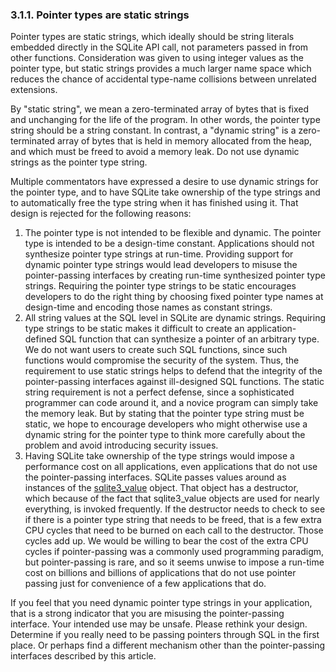 ### 3\.1\.1\. Pointer types are static strings



Pointer types are static strings, which ideally should be string literals
embedded directly in the SQLite API call, not parameters passed in from
other functions. Consideration was given to using integer values as
the pointer type, but static strings provides a much larger name space
which reduces the chance of accidental type\-name collisions between
unrelated extensions.




By "static string", we mean a zero\-terminated array of bytes that is
fixed and unchanging for the life of the program. In other words, the
pointer type string should be a string constant.
In contrast, a "dynamic string" is a zero\-terminated array of bytes
that is held in memory allocated
from the heap, and which must be freed to avoid a memory leak.
Do not use dynamic strings as the pointer type string.




Multiple commentators have expressed a desire to use dynamic strings
for the pointer type, and to have SQLite take ownership of the type strings
and to automatically free the type string
when it has finished using it. That design is rejected for the
following reasons:



1. The pointer type is not intended to be flexible and dynamic. The
pointer type is intended to be a design\-time constant. Applications
should not synthesize pointer type strings at run\-time. Providing
support for dynamic pointer type strings would lead developers
to misuse the pointer\-passing interfaces by creating run\-time
synthesized pointer type strings. Requiring the pointer type strings
to be static encourages developers to do the right thing by choosing
fixed pointer type names at design\-time and encoding those names
as constant strings.
2. All string values at the SQL level in SQLite are dynamic strings. 
Requiring type strings to be static makes it difficult to 
create an application\-defined SQL function that
can synthesize a pointer of an arbitrary type. We do not want users
to create such SQL functions, since such functions would compromise the
security of the system. Thus, the requirement to use static strings
helps to defend that the integrity of the pointer\-passing interfaces against
ill\-designed SQL functions. The static string requirement is not
a perfect defense, since a sophisticated programmer can code around
it, and a novice program can simply take the memory leak. But by
stating that the pointer type string must be static, we hope to encourage
developers who might otherwise use a dynamic string for the pointer type
to think more carefully about the problem and avoid introducing
security issues.
3. Having SQLite take ownership of the type strings would impose a performance
cost on all applications, even applications that do not use the 
pointer\-passing interfaces. SQLite passes values around as instances
of the [sqlite3\_value](c3ref/value.html) object. That object has a destructor, which because
of the fact that sqlite3\_value objects are used for nearly everything, is
invoked frequently. If the destructor needs to check to see if there is
a pointer type string that needs to be freed, that is a few extra CPU
cycles that need to be burned on each call to the destructor. Those
cycles add up. We would be willing to bear the cost of the extra CPU
cycles if pointer\-passing was a commonly used programming paradigm, but
pointer\-passing is rare, and so it seems unwise to impose a run\-time cost
on billions and billions of applications that do not use pointer passing
just for convenience of a few applications that do.



If you feel that you need dynamic pointer type strings in your application,
that is a strong indicator that you are misusing the pointer\-passing interface.
Your intended use may be unsafe.
Please rethink your design. Determine if you really need to be passing
pointers through SQL in the first place. Or perhaps find a different
mechanism other than the pointer\-passing interfaces described by this
article.



